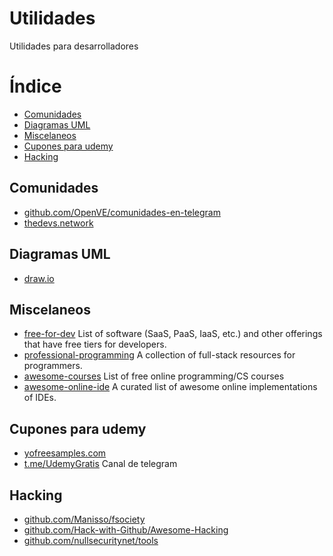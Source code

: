 # Utilidades
Utilidades para desarrolladores

Índice
=================

   * [Comunidades](#comunidades)
   * [Diagramas UML](#diagramas-uml)
   * [Miscelaneos](#miscelaneos)
   * [Cupones para udemy](#cupones-para-udemy)
   * [Hacking](#hacking)


## Comunidades
 
  * [github.com/OpenVE/comunidades-en-telegram](https://github.com/OpenVE/comunidades-en-telegram)
  * [thedevs.network](https://thedevs.network/)

## Diagramas UML

  * [draw.io](https://www.draw.io/)

## Miscelaneos

  * [free-for-dev](https://github.com/ripienaar/free-for-dev) List of software (SaaS, PaaS, IaaS, etc.) and other offerings that have free tiers for developers.
  * [professional-programming](https://github.com/charlax/professional-programming) A collection of full-stack resources for programmers.
  * [awesome-courses](https://github.com/fffaraz/awesome-courses) List of free online programming/CS courses
  * [awesome-online-ide](https://github.com/styfle/awesome-online-ide) A curated list of awesome online implementations of IDEs.

## Cupones para udemy

  * [yofreesamples.com](https://yofreesamples.com/courses/free-discounted-udemy-courses-list/)
  * [t.me/UdemyGratis](https://t.me/UdemyGratis) Canal de telegram

## Hacking

  * [github.com/Manisso/fsociety](https://github.com/Manisso/fsociety)
  * [github.com/Hack-with-Github/Awesome-Hacking](https://github.com/Hack-with-Github/Awesome-Hacking)
  * [github.com/nullsecuritynet/tools](https://github.com/nullsecuritynet/tools)
